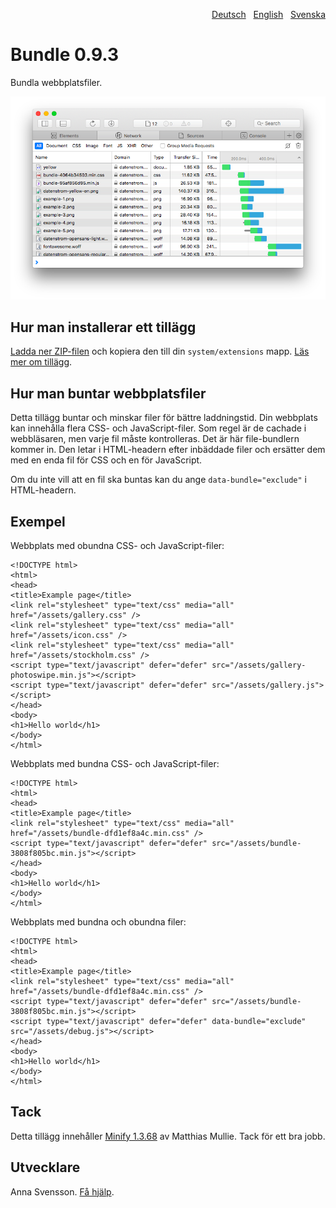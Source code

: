 <p align="right"><a href="README-de.md">Deutsch</a> &nbsp; <a href="README.md">English</a> &nbsp; <a href="README-sv.md">Svenska</a></p>

# Bundle 0.9.3

Bundla webbplatsfiler.

<p align="center"><img src="SCREENSHOT.png" alt="Skärmdump"></p>

## Hur man installerar ett tillägg

[Ladda ner ZIP-filen](https://github.com/annaesvensson/yellow-bundle/archive/refs/heads/main.zip) och kopiera den till din `system/extensions` mapp. [Läs mer om tillägg](https://github.com/annaesvensson/yellow-update/tree/main/README-sv.md).

## Hur man buntar webbplatsfiler

Detta tillägg buntar och minskar filer för bättre laddningstid. Din webbplats kan innehålla flera CSS- och JavaScript-filer. Som regel är de cachade i webbläsaren, men varje fil måste kontrolleras. Det är här file-bundlern kommer in. Den letar i HTML-headern efter inbäddade filer och ersätter dem med en enda fil för CSS och en för JavaScript.

Om du inte vill att en fil ska buntas kan du ange `data-bundle="exclude"` i HTML-headern.

## Exempel

Webbplats med obundna CSS- och JavaScript-filer:

```
<!DOCTYPE html>
<html>
<head>
<title>Example page</title>
<link rel="stylesheet" type="text/css" media="all" href="/assets/gallery.css" />
<link rel="stylesheet" type="text/css" media="all" href="/assets/icon.css" />
<link rel="stylesheet" type="text/css" media="all" href="/assets/stockholm.css" />
<script type="text/javascript" defer="defer" src="/assets/gallery-photoswipe.min.js"></script>
<script type="text/javascript" defer="defer" src="/assets/gallery.js"></script>
</head>
<body>
<h1>Hello world</h1>
</body>
</html>
```

Webbplats med bundna CSS- och JavaScript-filer:

```
<!DOCTYPE html>
<html>
<head>
<title>Example page</title>
<link rel="stylesheet" type="text/css" media="all" href="/assets/bundle-dfd1ef8a4c.min.css" />
<script type="text/javascript" defer="defer" src="/assets/bundle-3808f805bc.min.js"></script>
</head>
<body>
<h1>Hello world</h1>
</body>
</html>
```

Webbplats med bundna och obundna filer:

```
<!DOCTYPE html>
<html>
<head>
<title>Example page</title>
<link rel="stylesheet" type="text/css" media="all" href="/assets/bundle-dfd1ef8a4c.min.css" />
<script type="text/javascript" defer="defer" src="/assets/bundle-3808f805bc.min.js"></script>
<script type="text/javascript" defer="defer" data-bundle="exclude" src="/assets/debug.js"></script>
</head>
<body>
<h1>Hello world</h1>
</body>
</html>
```

## Tack

Detta tillägg innehåller [Minify 1.3.68](https://github.com/matthiasmullie/minify) av Matthias Mullie. Tack för ett bra jobb.

## Utvecklare

Anna Svensson. [Få hjälp](https://datenstrom.se/sv/yellow/help/).

